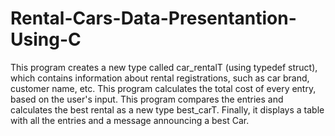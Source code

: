 # Rental-Cars-Data-Presentantion-Using-C

This program creates a new type called car_rentalT (using typedef struct), which contains information about rental registrations, such as car brand, customer name, etc.
This program calculates the total cost of every entry, based on the user's input.
This program compares the entries and calculates the best rental as a new type best_carT.
Finally, it displays a table with all the entries and a message announcing a best Car.
